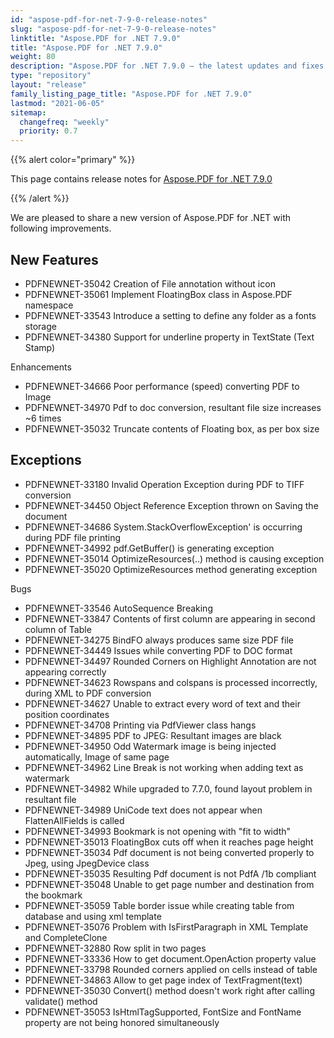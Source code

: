 ```yaml
---
id: "aspose-pdf-for-net-7-9-0-release-notes"
slug: "aspose-pdf-for-net-7-9-0-release-notes"
linktitle: "Aspose.PDF for .NET 7.9.0"
title: "Aspose.PDF for .NET 7.9.0"
weight: 80
description: "Aspose.PDF for .NET 7.9.0 – the latest updates and fixes."
type: "repository"
layout: "release"
family_listing_page_title: "Aspose.PDF for .NET 7.9.0"
lastmod: "2021-06-05"
sitemap:
  changefreq: "weekly"
  priority: 0.7
---
```


{{% alert color="primary" %}}

This page contains release notes for [Aspose.PDF for .NET 7.9.0](https://releases.aspose.com/pdf/net/new-releases/aspose.pdf-for-.net-7.9.0/)

{{% /alert %}}

We are pleased to share a new version of Aspose.PDF for .NET with following improvements.
## **New Features**
- PDFNEWNET-35042 Creation of File annotation without icon
- PDFNEWNET-35061 Implement FloatingBox class in Aspose.PDF namespace
- PDFNEWNET-33543 Introduce a setting to define any folder as a fonts storage
- PDFNEWNET-34380 Support for underline property in TextState (Text Stamp)

Enhancements

- PDFNEWNET-34666 Poor performance (speed) converting PDF to Image
- PDFNEWNET-34970 Pdf to doc conversion, resultant file size increases ~6 times
- PDFNEWNET-35032 Truncate contents of Floating box, as per box size
## **Exceptions**
- PDFNEWNET-33180 Invalid Operation Exception during PDF to TIFF conversion
- PDFNEWNET-34450 Object Reference Exception thrown on Saving the document
- PDFNEWNET-34686 System.StackOverflowException' is occurring during PDF file printing
- PDFNEWNET-34992 pdf.GetBuffer() is generating exception
- PDFNEWNET-35014 OptimizeResources(..) method is causing exception
- PDFNEWNET-35020 OptimizeResources method generating exception

Bugs

- PDFNEWNET-33546 AutoSequence Breaking
- PDFNEWNET-33847 Contents of first column are appearing in second column of Table
- PDFNEWNET-34275 BindFO always produces same size PDF file
- PDFNEWNET-34449 Issues while converting PDF to DOC format
- PDFNEWNET-34497 Rounded Corners on Highlight Annotation are not appearing correctly
- PDFNEWNET-34623 Rowspans and colspans is processed incorrectly, during XML to PDF conversion
- PDFNEWNET-34627 Unable to extract every word of text and their position coordinates
- PDFNEWNET-34708 Printing via PdfViewer class hangs
- PDFNEWNET-34895 PDF to JPEG: Resultant images are black
- PDFNEWNET-34950 Odd Watermark image is being injected automatically, Image of same page
- PDFNEWNET-34962 Line Break is not working when adding text as watermark
- PDFNEWNET-34982 While upgraded to 7.7.0, found layout problem in resultant file
- PDFNEWNET-34989 UniCode text does not appear when FlattenAllFields is called
- PDFNEWNET-34993 Bookmark is not opening with "fit to width"
- PDFNEWNET-35013 FloatingBox cuts off when it reaches page height
- PDFNEWNET-35034 Pdf document is not being converted properly to Jpeg, using JpegDevice class
- PDFNEWNET-35035 Resulting Pdf document is not PdfA /1b compliant
- PDFNEWNET-35048 Unable to get page number and destination from the bookmark
- PDFNEWNET-35059 Table border issue while creating table from database and using xml template
- PDFNEWNET-35076 Problem with IsFirstParagraph in XML Template and CompleteClone
- PDFNEWNET-32880 Row split in two pages
- PDFNEWNET-33336 How to get document.OpenAction property value
- PDFNEWNET-33798 Rounded corners applied on cells instead of table
- PDFNEWNET-34863 Allow to get page index of TextFragment(text)
- PDFNEWNET-35030 Convert() method doesn't work right after calling validate() method
- PDFNEWNET-35053 IsHtmlTagSupported, FontSize and FontName property are not being honored simultaneously
